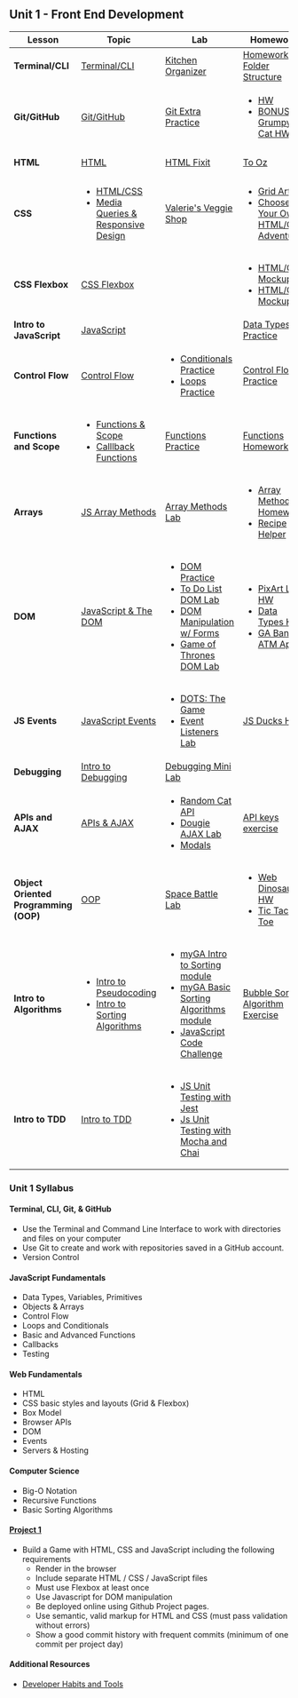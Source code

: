 ## Unit 1 - Front End Development

| Lesson | Topic | Lab | Homework |  Slides |
| -- | -- | -- | -- | -- |
| **Terminal/CLI** | [Terminal/CLI](https://git.generalassemb.ly/SEI-Standard-Curriculum/cli-intro) | [Kitchen Organizer](https://git.generalassemb.ly/SEI-Standard-Curriculum/kitchen-organizer)  | [Homework Folder Structure](Unit_1/sei_hw_folder.md) | [Slide Deck]() |
| **Git/GitHub** | [Git/GitHub](https://git.generalassemb.ly/SEI-Standard-Curriculum/git-intro) | [Git Extra Practice](https://git.generalassemb.ly/SEI-Standard-Curriculum/intro-git-practice#hungry-for-more)  | <ul><li>[HW](https://git.generalassemb.ly/SEI-Standard-Curriculum/intro-git-practice)</li><li>[BONUS: Grumpy Cat HW](https://git.generalassemb.ly/SEIR-teams-materials/git-and-github/blob/master/homework-fake-resume-and-github.md)</li></ul> | [Slide Deck]() |
| **HTML** | [HTML](https://git.generalassemb.ly/SEI-Standard-Curriculum/html) | [HTML Fixit](https://git.generalassemb.ly/SEI-Standard-Curriculum/html-fix-it)  | [To Oz](Unit_1/to_oz.md) | [Slide Deck]() | 
| **CSS** | <ul><li>[HTML/CSS](https://git.generalassemb.ly/SEI-Standard-Curriculum/intro-to-html-css)</li><li>[Media Queries & Responsive Design](https://git.generalassemb.ly/SEI-Standard-Curriculum/media-queries)</li></ul>  | [Valerie's Veggie Shop](https://git.generalassemb.ly/SEI-Standard-Curriculum/intro-to-html-css#lab-valeries-veggie-shop)  | <ul><li>[Grid Art](https://git.generalassemb.ly/SEI-Standard-Curriculum/css-grid-art)</li><li>[Choose Your Own HTML/CSS Adventure](https://git.generalassemb.ly/SEI-Standard-Curriculum/choose-your-own-css-adventure)</li></ul> | [Slide Deck]() |
| **CSS Flexbox** | [CSS Flexbox](https://git.generalassemb.ly/SEI-Standard-Curriculum/css-flexbox) |  | <ul><li>[HTML/CSS Mockup 1](https://git.generalassemb.ly/SEI-Standard-Curriculum/html-css-mockup)</li><li>[HTML/CSS Mockup 2](https://git.generalassemb.ly/SEI-Standard-Curriculum/html-css-mockup-part-2)</li></ul> | [Slide Deck]() |
| **Intro to JavaScript** | [JavaScript](https://git.generalassemb.ly/SEI-Standard-Curriculum/js-data-types) |   | [Data Types Practice](https://git.generalassemb.ly/SEI-Standard-Curriculum/data-types-practice) | [Slide Deck]() |
| **Control Flow** | [Control Flow](https://git.generalassemb.ly/SEI-Standard-Curriculum/js-control-flow) | <ul><li>[Conditionals Practice](https://git.generalassemb.ly/SEI-Standard-Curriculum/js-conditionals-practice)</li><li>[Loops Practice](https://git.generalassemb.ly/SEI-Standard-Curriculum/js-loops-practice)</li></ul>  | [Control Flow Practice](https://git.generalassemb.ly/SEI-Standard-Curriculum/control-flow-practice) | [Slide Deck]() |
| **Functions and Scope** | <ul><li>[Functions & Scope](https://git.generalassemb.ly/SEI-Standard-Curriculum/js-functions-and-scope)</li><li>[Calllback Functions](https://git.generalassemb.ly/SEI-Standard-Curriculum/js-callbacks)</li></ul> | [Functions Practice](https://git.generalassemb.ly/SEI-Standard-Curriculum/functions-practice)  | [Functions Homework](Unit_1/functions-homework.md) | [Slide Deck]() |
| **Arrays** | [JS Array Methods](https://git.generalassemb.ly/SEI-Standard-Curriculum/js-array-methods) | [Array Methods Lab](https://git.generalassemb.ly/SEI-Standard-Curriculum/callback-array-methods-lab)  | <ul><li>[Array Methods Homework](https://git.generalassemb.ly/SEI-Standard-Curriculum/js-array-methods-homework)</li><li>[Recipe Helper](Unit_1/recipe-helper.md)</li></ul> | [Slide Deck]() |
| **DOM** | [JavaScript & The DOM](https://git.generalassemb.ly/SEI-Standard-Curriculum/js-dom) | <ul><li>[DOM Practice](https://git.generalassemb.ly/SEI-Standard-Curriculum/js-dom-practice)</li><li>[To Do List DOM Lab](Unit_1/todo-list_dom_lab.md)</li><li>[DOM Manipulation w/ Forms](https://git.generalassemb.ly/SEI-Standard-Curriculum/todo-list-form-vanilla-js)</li><li>[Game of Thrones DOM Lab](Unit_1/GoT-DOM-Lab)</li></ul>  | <ul><li>[PixArt Lite HW](https://git.generalassemb.ly/SEI-Standard-Curriculum/js-pixart-lite)</li><li>[Data Types HW](Unit_1/js-dom-homework.md)</li><li>[GA Bank ATM App](Unit_1/ga-bank-atm-app.md)</li></ul> | [Slide Deck]() |
| **JS Events** | [JavaScript Events](https://git.generalassemb.ly/SEI-Standard-Curriculum/js-events) | <ul><li>[DOTS: The Game](https://git.generalassemb.ly/SEI-Standard-Curriculum/dots-solution)</li><li>[Event Listeners Lab](https://codepen.io/esin87/pen/BawaWaX)</li></ul>  | [JS Ducks HW](https://git.generalassemb.ly/SEI-Standard-Curriculum/duck-hunt-1) | [Slide Deck]() |
| **Debugging** | [Intro to Debugging](https://git.generalassemb.ly/SEI-Standard-Curriculum/intro-to-debugging) | [Debugging Mini Lab](https://git.generalassemb.ly/SEI-Standard-Curriculum/js-debugging-errors)  |  | [Slide Deck]() |
| **APIs and AJAX** | [APIs & AJAX](https://git.generalassemb.ly/SEI-Standard-Curriculum/apis-ajax) | <ul><li>[Random Cat API](https://git.generalassemb.ly/SEI-Standard-Curriculum/random-cat-api)</li><li>[Dougie AJAX Lab](https://git.generalassemb.ly/SEI-Standard-Curriculum/dougie-ajax-lab)</li><li>[Modals](https://git.generalassemb.ly/SEI-Standard-Curriculum/modals-intro)</li></ul>  | [API keys exercise](https://git.generalassemb.ly/SEI-Standard-Curriculum/APIs-Ajax/blob/master/apiKeysExercise.md) | [Slide Deck]() |
| **Object Oriented Programming (OOP)** | [OOP](https://git.generalassemb.ly/SEI-Standard-Curriculum/javascript-oop) | [Space Battle Lab](https://git.generalassemb.ly/SEI-Standard-Curriculum/space-battle)  | <ul><li>[Web Dinosaur HW](Unit_1/web-dino-lab)</li><li>[Tic Tac Toe](https://git.generalassemb.ly/SEI-Standard-Curriculum/tic-tac-toe)</li></ul> | [Slide Deck]() |
| **Intro to Algorithms** | <ul><li>[Intro  to Pseudocoding](https://git.generalassemb.ly/SEI-Standard-Curriculum/Intro-to-Pseudocoding)</li><li>[Intro to Sorting Algorithms](https://git.generalassemb.ly/seir-1115/intro-to-sorting)</li></ul> | <ul><li>[myGA Intro to Sorting module](https://my.generalassemb.ly/activities/818)</li><li>[myGA Basic Sorting Algorithms module](https://my.generalassemb.ly/activities/778)</li><li>[JavaScript Code Challenge](https://git.generalassemb.ly/SEI-Standard-Curriculum/js-code-challenge)</li></ul>  | [Bubble Sort Algorithm Exercise](https://git.generalassemb.ly/SEIR-1115/intro-to-sorting/blob/master/bubblesort.js) | [Slide Deck]() |
| **Intro to TDD** | [Intro to TDD](Unit_1/Intro-to-TDD.md) | <ul><li>[JS Unit Testing with Jest](https://git.generalassemb.ly/SEI-Standard-Curriculum/SEIR-Course-Materials/blob/main/Unit_1/JS-Unit-Testing-with-Jest.md)</li><li>[Js Unit Testing with Mocha and Chai](https://git.generalassemb.ly/SEI-Standard-Curriculum/SEIR-Course-Materials/blob/main/Unit_1/JS-Unit-Testing-with-Mocha-and-Chai.md)</li></ul>  |  | [Slide Deck]() |

### Unit 1 Syllabus

#### Terminal, CLI, Git, & GitHub
- Use the Terminal and Command Line Interface to work with directories and files on your computer
- Use Git to create and work with repositories saved in a GitHub account.
- Version Control
  
#### JavaScript Fundamentals
- Data Types, Variables, Primitives
- Objects & Arrays
- Control Flow
- Loops and Conditionals
- Basic and Advanced Functions
- Callbacks
- Testing
  
#### Web Fundamentals
- HTML
- CSS basic styles and layouts (Grid & Flexbox)
- Box Model
- Browser APIs
- DOM
- Events
- Servers & Hosting

#### Computer Science
- Big-O Notation
- Recursive Functions
- Basic Sorting Algorithms

#### [Project 1](https://git.generalassemb.ly/SEI-Standard-Curriculum/project-1)
- Build a Game with HTML, CSS and JavaScript including the following requirements
  - Render in the browser
  - Include separate HTML / CSS / JavaScript files
  - Must use Flexbox at least once
  - Use Javascript for DOM manipulation
  - Be deployed online using Github Project pages.
  - Use semantic, valid markup for HTML and CSS (must pass validation without errors)
  - Show a good commit history with frequent commits (minimum of one commit per project day)

#### Additional Resources
- [Developer Habits and Tools](https://git.generalassemb.ly/SEI-Standard-Curriculum/developer-habits-and-tools)
